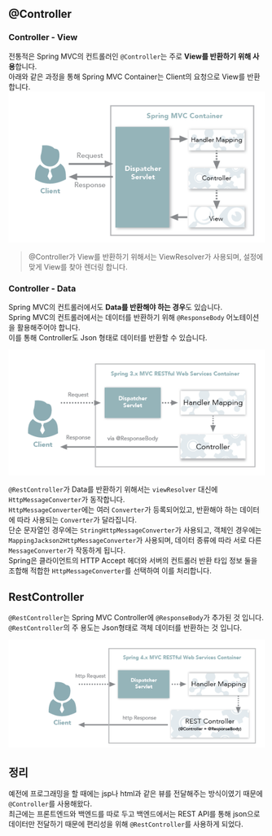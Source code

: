 ## @Controller
### Controller - View
전통적은 Spring MVC의 컨트롤러인 `@Controller`는 주로 **View를 반환하기 위해 사용**합니다.  
아래와 같은 과정을 통해 Spring MVC Container는 Client의 요청으로 View를 반환합니다.
![](../../img/taehyeon/controller-view.png)
> @Controller가 View를 반환하기 위해서는 ViewResolver가 사용되며, 설정에 맞게 View를 찾아 렌더링 합니다.

### Controller - Data
Spring MVC의 컨트롤러에서도 **Data를 반환해야 하는 경우**도 있습니다.  
Spring MVC의 컨트롤러에서는 데이터를 반환하기 위해 `@ResponseBody` 어노테이션을 활용해주어야 합니다.  
이를 통해 Controller도 Json 형태로 데이터를 반환할 수 있습니다.

![](../../img/taehyeon/controller-data.png)

`@RestController`가 Data를 반환하기 위해서는 `viewResolver` 대신에 `HttpMessageConverter`가 동작합니다.  
`HttpMessageConverter`에는 여러 `Converter`가 등록되어있고, 반환해야 하는 데이터에 따라 사용되는 `Converter`가 달라집니다.  
단순 문자열인 경우에는 `StringHttpMessageConverter`가 사용되고, 객체인 경우에는 `MappingJackson2HttpMessageConverter`가 사용되며, 데이터 종류에 따라 서로 다른 `MessageConverter`가 작동하게 됩니다.  
Spring은 클라이언트의 HTTP Accept 헤더와 서버의 컨트롤러 반환 타입 정보 둘을 조합해 적합한 `HttpMessageConverter`를 선택하여 이를 처리합니다.

## RestController
`@RestController`는 Spring MVC Controller에 `@ResponseBody`가 추가된 것 입니다. 
`@RestController`의 주 용도는 Json형태로 객체 데이터를 반환하는 것 입니다.  

![](../../img/taehyeon/restcontroller.png)

## 정리
예전에 프로그래밍을 할 때에는 jsp나 html과 같은 뷰를 전달해주는 방식이였기 때문에 `@Controller`를 사용해왔다.  
최근에는 프론트엔드와 백엔드를 따로 두고 백엔드에서는 REST API를 통해 json으로 데이터만 전달하기 때문에 편리성을 위해 `@RestController`를 사용하게 되었다.